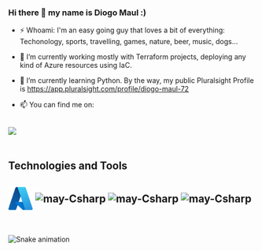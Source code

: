 ### Hi there 👋 my name is Diogo Maul :)

- ⚡ Whoami: I'm an easy going guy that loves a bit of everything: Techonology, sports, travelling, games, nature, beer, music, dogs... 

- 🔭 I’m currently working mostly with Terraform projects, deploying any kind of Azure resources using IaC.
- 🌱 I’m currently learning Python. By the way, my public Pluralsight Profile is https://app.pluralsight.com/profile/diogo-maul-72
- 📫 You can find me on: 
<br>
<a href="https://www.linkedin.com/in/diogomaul/" target="_blank"><img src="https://img.shields.io/badge/-LinkedIn-%230077B5?style=for-the-badge&logo=linkedin&logoColor=white" target="_blank"></a> 
   <br>

<!--
- 👯 I’m looking to collaborate on ...
- 🤔 I’m looking for help with ...
- 💬 Ask me about ...
- 

<a href="https://instagram.com/mayara.s.bueno" target="_blank"><img src="https://img.shields.io/badge/-Instagram-%23E4405F?style=for-the-badge&logo=instagram&logoColor=white" target="_blank"></a>-->

<div style="display: inline_block"><br>
   <h2  > Technologies and Tools  <h2>
      <img align="center" alt="Diogo-Azure" height="50" width="50" src="https://raw.githubusercontent.com/devicons/devicon/2ae2a900d2f041da66e950e4d48052658d850630/icons/azure/azure-original.svg">
      <img align="center" alt="may-Csharp" height="50" width="50" src="https://cdn.jsdelivr.net/gh/devicons/devicon/icons/vscode/vscode-original.svg">
      <img align="center" alt="may-Csharp" height="50" width="50" src="https://cdn.jsdelivr.net/gh/devicons/devicon/icons/docker/docker-original-wordmark.svg">
      <img align="center" alt="may-Csharp" height="50" width="50" src="https://cdn.jsdelivr.net/gh/devicons/devicon/icons/git/git-original.svg" >

</div>
     
<br>
 
  ![Snake animation](https://github.com/codethi/codethi/blob/output/github-contribution-grid-snake.svg)
</div>
 
 
 
 
